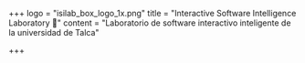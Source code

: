 +++
logo = "isilab_box_logo_1x.png"
title = "Interactive Software Intelligence Laboratory 🧪"
content = "Laboratorio de software interactivo inteligente de la universidad de Talca"


+++